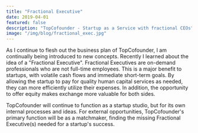 ```yaml
---
title: "Fractional Executive"
date: 2019-04-01
featured: false
description: "TopCofounder - Startup as a Service with fractional CEOs"
image: "/img/blog/fractional_exec.jpg"
---
```


As I continue to flesh out the business plan of TopCofounder, I am continually being introduced to new concepts. Recently I learned about the idea of a "Fractional Executive". Fractional Executives are on-demand professionals who are not full-time employees. This is a major benefit to startups, with volatile cash flows and immediate short-term goals. By allowing the startup to pay for quality human capital services as needed, they can more efficiently utilize their expenses. In addition, the opportunity to offer equity makes exchange more valuable for both sides.

TopCofounder will continue to function as a startup studio, but for its own internal processes and ideas. For external opportunities, TopCofounder's primary function will be as a matchmaker, finding the missing Fractional Executive(s) needed for a startup's success.